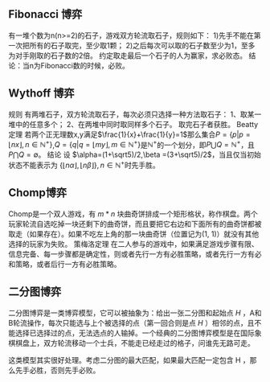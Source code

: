 ## Fibonacci 博弈
有一堆个数为n(n>=2)的石子，游戏双方轮流取石子，规则如下：
1)先手不能在第一次把所有的石子取完，至少取1颗；
2)之后每次可以取的石子数至少为1，至多为对手刚取的石子数的2倍。
约定取走最后一个石子的人为赢家，求必败态。
结论：当n为Fibonacci数的时候，必败。

## Wythoff 博弈
规则
有两堆石子，双方轮流取石子，每次必须只选择一种方法取石子：
1、取某一堆中的任意多个；
2、在两堆中同时取同样多个石子。
取完石子者获胜。
Beatty定理
若两个正无理数x,y满足$\frac{1}{x}+\frac{1}{y}=1$那么集合$P=\{p|p=\lfloor nx \rfloor,n \in \mathbb{N^+}\}$,$Q=\{q|q=\lfloor my \rfloor, m \in \mathbb{N^+}\}$是$\mathbb{N^+}$的一个划分，即$P\bigcup Q=\mathbb{N^+}$，且$P \bigcap Q=\emptyset$。
结论
设 $\alpha=(1+\sqrt5)/2,\beta =(3+\sqrt5)/2$，当且仅当初始状态不能表示为 $\{\lfloor n \alpha \rfloor ,  \lfloor n \beta \rfloor \},n \in \mathbb{N^+}$时先手胜。

## Chomp博弈
Chomp是一个双人游戏，有 $m*n$ 块曲奇饼排成一个矩形格状，称作棋盘。两个玩家轮流自选吃掉一块还剩下的曲奇饼，而且要把它右边和下面所有的曲奇饼都被取走（如果存在）。如果不吃左上角的那一块曲奇饼（位置记为(1, 1)）就没有其他选择的玩家为失败。
策梅洛定理
在二人参与的游戏中，如果满足游戏步骤有限、信息完备、每一步骤都是确定性，则或者先行一方有必胜策略，或者先行一方有必和策略，或者后行一方有必胜策略。

## 二分图博弈
二分图博弈是一类博弈模型，它可以被抽象为：给出一张二分图和起始点 $H$ ，A和B轮流操作，每次只能选与上个被选择的点（第一回合则是点 $H$ ）相邻的点，且不能选择已选择过的点，无法选点的人输掉。一个经典的二分图博弈模型是在国际象棋棋盘上，双方轮流移动一个士兵，不能走已经走过的格子，问谁先无路可走。

这类模型其实很好处理。考虑二分图的最大匹配，如果最大匹配一定包含 H ，那么先手必胜，否则先手必败。